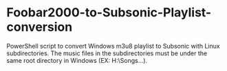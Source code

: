 # Foobar2000-to-Subsonic-Playlist-conversion
PowerShell script to convert Windows m3u8 playlist to Subsonic with Linux subdirectories. The music files in the subdirectories must be under the same root directory in Windows (EX: H:\Songs\...).
